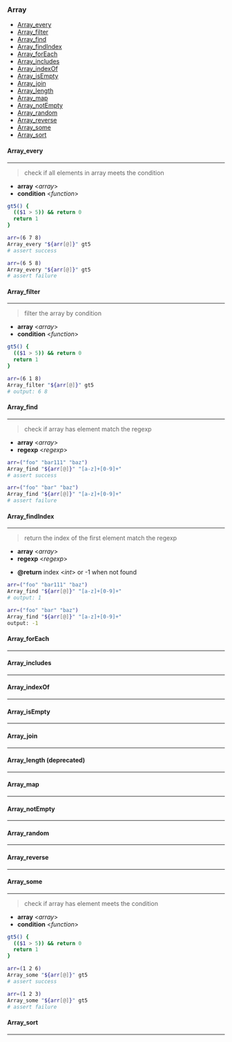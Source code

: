 ### Array

- [Array_every](#Array_every)
- [Array_filter](#Array_filter)
- [Array_find](#Array_find)
- [Array_findIndex](#Array_findIndex)
- [Array_forEach](#Array_forEach)
- [Array_includes](#Array_includes)
- [Array_indexOf](#Array_indexOf)
- [Array_isEmpty](#Array_isEmpty)
- [Array_join](#Array_join)
- [Array_length](#Array_length)
- [Array_map](#Array_map)
- [Array_notEmpty](#Array_notEmpty)
- [Array_random](#Array_random)
- [Array_reverse](#Array_reverse)
- [Array_some](#Array_some)
- [Array_sort](#Array_sort)

#### Array_every

___

> check if all elements in array meets the condition

- **array** \<*array*\>
- **condition** \<*function*\>

```sh
gt5() {
  (($1 > 5)) && return 0
  return 1
}

arr=(6 7 8)
Array_every "${arr[@]}" gt5
# assert success

arr=(6 5 8)
Array_every "${arr[@]}" gt5
# assert failure
```

#### Array_filter

___

> filter the array by condition

- **array** \<*array*\>
- **condition** \<*function*\>

```sh
gt5() {
  (($1 > 5)) && return 0
  return 1
}

arr=(6 1 8)
Array_filter "${arr[@]}" gt5
# output: 6 8
```

#### Array_find

___

> check if array has element match the regexp

- **array** \<*array*\>
- **regexp** \<*regexp*\>

```sh
arr=("foo" "bar111" "baz")
Array_find "${arr[@]}" "[a-z]+[0-9]+"
# assert success

arr=("foo" "bar" "baz")
Array_find "${arr[@]}" "[a-z]+[0-9]+"
# assert failure
```

#### Array_findIndex

___

> return the index of the first element match the regexp

- **array** \<*array*\>
- **regexp** \<*regexp*\>

+ **@return** index \<*int*\> or \-1 when not found

```sh
arr=("foo" "bar111" "baz")
Array_find "${arr[@]}" "[a-z]+[0-9]+"
# output: 1

arr=("foo" "bar" "baz")
Array_find "${arr[@]}" "[a-z]+[0-9]+"
output: -1
```

#### Array_forEach

___

#### Array_includes

___

#### Array_indexOf

___

#### Array_isEmpty

___

#### Array_join

___

#### Array_length (deprecated)

___

#### Array_map

___

#### Array_notEmpty

___

#### Array_random

___

#### Array_reverse

___

#### Array_some

___

> check if array has element meets the condition

- **array** \<*array*\>
- **condition** \<*function*\>

```sh
gt5() {
  (($1 > 5)) && return 0
  return 1
}

arr=(1 2 6)
Array_some "${arr[@]}" gt5
# assert success

arr=(1 2 3)
Array_some "${arr[@]}" gt5
# assert failure
```

#### Array_sort

___